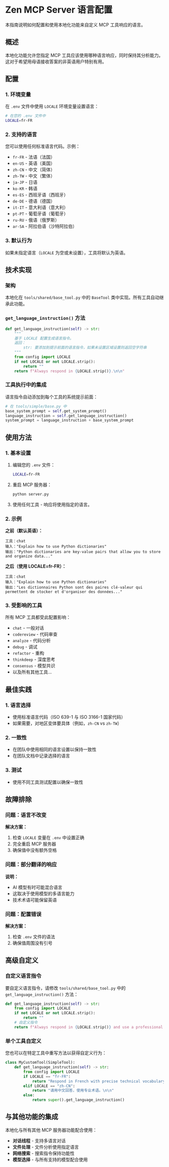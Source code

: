 # Zen MCP Server 语言配置

本指南说明如何配置和使用本地化功能来自定义 MCP 工具响应的语言。

## 概述

本地化功能允许您指定 MCP 工具应该使用哪种语言响应，同时保持其分析能力。这对于希望用母语接收答案的非英语用户特别有用。

## 配置

### 1. 环境变量

在 `.env` 文件中使用 `LOCALE` 环境变量设置语言：

```bash
# 在您的 .env 文件中
LOCALE=fr-FR
```

### 2. 支持的语言

您可以使用任何标准语言代码。示例：

- `fr-FR` - 法语（法国）
- `en-US` - 英语（美国）
- `zh-CN` - 中文（简体）
- `zh-TW` - 中文（繁体）
- `ja-JP` - 日语
- `ko-KR` - 韩语
- `es-ES` - 西班牙语（西班牙）
- `de-DE` - 德语（德国）
- `it-IT` - 意大利语（意大利）
- `pt-PT` - 葡萄牙语（葡萄牙）
- `ru-RU` - 俄语（俄罗斯）
- `ar-SA` - 阿拉伯语（沙特阿拉伯）

### 3. 默认行为

如果未指定语言（`LOCALE` 为空或未设置），工具将默认为英语。

## 技术实现

### 架构

本地化在 `tools/shared/base_tool.py` 中的 `BaseTool` 类中实现。所有工具自动继承此功能。

### `get_language_instruction()` 方法

```python
def get_language_instruction(self) -> str:
    """
    基于 LOCALE 配置生成语言指令。
    返回：
        str: 要添加到提示前面的语言指令，如果未设置区域设置则返回空字符串
    """
    from config import LOCALE
    if not LOCALE or not LOCALE.strip():
        return ""
    return f"Always respond in {LOCALE.strip()}.\n\n"
```

### 工具执行中的集成

语言指令自动添加到每个工具的系统提示前面：

```python
# 在 tools/simple/base.py 中
base_system_prompt = self.get_system_prompt()
language_instruction = self.get_language_instruction()
system_prompt = language_instruction + base_system_prompt
```

## 使用方法

### 1. 基本设置

1. 编辑您的 `.env` 文件：
   ```bash
   LOCALE=fr-FR
   ```
2. 重启 MCP 服务器：
   ```bash
   python server.py
   ```
3. 使用任何工具 - 响应将使用指定的语言。

### 2. 示例

**之前（默认英语）：**
```
工具：chat
输入："Explain how to use Python dictionaries"
输出："Python dictionaries are key-value pairs that allow you to store and organize data..."
```

**之后（使用 LOCALE=fr-FR）：**
```
工具：chat
输入："Explain how to use Python dictionaries"
输出："Les dictionnaires Python sont des paires clé-valeur qui permettent de stocker et d'organiser des données..."
```

### 3. 受影响的工具

所有 MCP 工具都受此配置影响：

- `chat` - 一般对话
- `codereview` - 代码审查
- `analyze` - 代码分析
- `debug` - 调试
- `refactor` - 重构
- `thinkdeep` - 深度思考
- `consensus` - 模型共识
- 以及所有其他工具...

## 最佳实践

### 1. 语言选择
- 使用标准语言代码（ISO 639-1 与 ISO 3166-1 国家代码）
- 如果需要，对地区变体要具体（例如，`zh-CN` vs `zh-TW`）

### 2. 一致性
- 在团队中使用相同的语言设置以保持一致性
- 在团队文档中记录选择的语言

### 3. 测试
- 使用不同工具测试配置以确保一致性

## 故障排除

### 问题：语言不改变
**解决方案：**
1. 检查 `LOCALE` 变量在 `.env` 中设置正确
2. 完全重启 MCP 服务器
3. 确保值中没有额外空格

### 问题：部分翻译的响应
**说明：**
- AI 模型有时可能混合语言
- 这取决于使用模型的多语言能力
- 技术术语可能保留英语

### 问题：配置错误
**解决方案：**
1. 检查 `.env` 文件的语法
2. 确保值周围没有引号

## 高级自定义

### 自定义语言指令

要自定义语言指令，请修改 `tools/shared/base_tool.py` 中的 `get_language_instruction()` 方法：

```python
def get_language_instruction(self) -> str:
    from config import LOCALE
    if not LOCALE or not LOCALE.strip():
        return ""
    # 自定义指令
    return f"Always respond in {LOCALE.strip()} and use a professional tone.\n\n"
```

### 单个工具自定义

您也可以在特定工具中重写方法以获得自定义行为：

```python
class MyCustomTool(SimpleTool):
    def get_language_instruction(self) -> str:
        from config import LOCALE
        if LOCALE == "fr-FR":
            return "Respond in French with precise technical vocabulary.\n\n"
        elif LOCALE == "zh-CN":
            return "请用中文回答，使用专业术语。\n\n"
        else:
            return super().get_language_instruction()
```

## 与其他功能的集成

本地化与所有其他 MCP 服务器功能配合使用：

- **对话线程** - 支持多语言对话
- **文件处理** - 文件分析使用指定语言
- **网络搜索** - 搜索指令保持功能性
- **模型选择** - 与所有支持的模型配合使用
